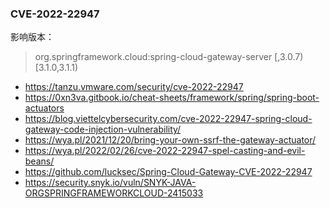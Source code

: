 ### CVE-2022-22947

影响版本：
> org.springframework.cloud:spring-cloud-gateway-server
> [,3.0.7) [3.1.0,3.1.1) 

- https://tanzu.vmware.com/security/cve-2022-22947
- https://0xn3va.gitbook.io/cheat-sheets/framework/spring/spring-boot-actuators
- https://blog.viettelcybersecurity.com/cve-2022-22947-spring-cloud-gateway-code-injection-vulnerability/
- https://wya.pl/2021/12/20/bring-your-own-ssrf-the-gateway-actuator/
- https://wya.pl/2022/02/26/cve-2022-22947-spel-casting-and-evil-beans/
- https://github.com/lucksec/Spring-Cloud-Gateway-CVE-2022-22947
- https://security.snyk.io/vuln/SNYK-JAVA-ORGSPRINGFRAMEWORKCLOUD-2415033
